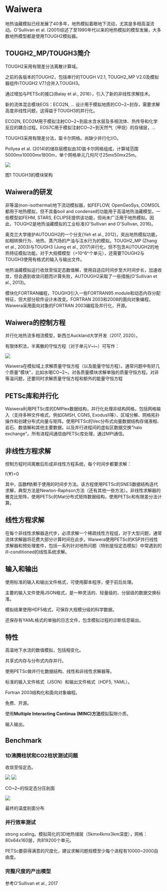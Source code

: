 # Waiwera

地热油藏模拟已经发展了40多年，地热模拟着眼地下流动，尤其是多相高温流动。O\'Sullivan
et al.
(2001)综述了至1990年代以来的地热模拟的模型发展，大多数地热模型都是使用TOUGH2模拟器。

## TOUGH2_MP/TOUGH3简介

TOUGH2采用有限差分法离散计算域。

之前的各版本的TOUGH2，包括串行的TOUGH V2.1, TOUGH2_MP
V2.0及模拟器组件iTOUGH2 V7.1合并入TOUGH3。

通过增加与PETSc的接口(Balay et al., 2016），引入了新的非线性求解技术。

新的流体混合模块EOS：ECO2N, ...
设计用于模拟地质的CO~2~封存，需要求解高度非线性问题，这得益于TOUGH3的并行化。

ECO2N,
ECO2M用于模拟注射CO~2~到盐水含水层及多相流体、热传导和化学反应的耦合过程。EOS7C用于模拟注射CO~2~到天然气（甲烷）的存储层，...

TOUGH3采用有限差分法，笛卡尔网格。尚缺少并行化I/O。

Pollyea et al.
(2014)的储存层模拟由3D笛卡尔网格组成，计算域范围5000mx10000mx1800m，单个网格单元几何尺寸25mx50mx25m。

![](./media/image1.png)

图1 TOUGH3的模块架构

## Waiwera的研发

非等温(non-isothermal)地下流动模拟器，如FEFLOW, OpenGeoSys,
COMSOL都用于地热模拟，但不具备boil and
condense的功能用于高温地热油藏模型。一些模型如FEHM, STARS,
ECLIPSE提供该功能，但尚未广泛用于地热模拟。因此，TOUGH2是地热油藏模拟的工业标准(O'Sullivan
and O'Sullivan, 2016)。

奥克兰大学维护AUTOUGH2的一个分支(Yeh et al.,
2012)，突出地热模拟功能，如相转换行为、地热、蒸汽场的产油与注水行为的模拟。TOUGH2_MP
(Zhang et al., 2003)与TOUGH3 (Jung et al.,
2017)并行化，但不包含AUTOUGH2的地热特征模拟功能。对于大规模模型（\>10^6^个单元），还需要TOUGH2与TOUGH3使用有格式的输入与输出文件。

地热油藏模拟运行收敛至恒定态数值解，使用自适应时间步至大时间步长，加速收敛，但会遇到收敛问题而计算失败，AUTOUGH2采取了一些措施(O'Sullivan
et al., 2013)。

模块化FORTRAN编程，TOUGH3引入一些FORTRAN95
module和动态内存分配特征，但大部分软件设计未改变。FORTRAN
2003和2008的面向对象编程。Waiwera采用面向对象的FORTRAN
2003编程及并行化，开源。

## Waiwera的控制方程

并行化地热流多相流模型，新西兰Auckland大学开发（2017, 2020）。

有限体积法，半离散的守恒方程（对于单元*V*~i~）可写作：

![](./media/image2.png)

Waiwera在模拟域上求解质量守恒方程（以及能量守恒方程）。通常问题中有好几个质量"模块"，比如水喝CO~2~。对各质量模块求解单独的质量守恒方程。对非等温问题，还要同时求解质量守恒方程和额外的能量守恒方程

## PETSc库和并行化

Waiwera利用PETSc库的DMPlex数据结构，并行化处理非结构网格，包括网格输入（支持多种文件格式，例如GMSH,
CGNS,
ExodusII等）、区域分解、网格拓扑操作和创建分布式向量与矩阵。使用PETSc的Vec分布式向量数据结构存储液相、岩石、数值解和其他主要数据，以及并行进程间的虚拟区数据交换\"halo
exchange\"。所有进程间通信由PETSc库处理，通过MPI通信。

## 非线性方程求解

控制方程时间离散后形成非线性方程系统，每个时间步都要求解：

f(**Y**)=0

其中，函数**f**依赖于使用的时间步方法。该方程使用PETSc的SNES数据结构迭代求解，典型方法是Newton-Raphson方法（还有其他一些方法）。非线性求解器的雅克比矩阵，使用PETSc的Mat分布式矩阵数据结构，使用PETSc和有限差分法计算。

## 线性方程求解

在每个非线性求解器迭代步，必须求解一个稀疏线性方程组，对于大型问题，通常流体求解器将花费大部分计算时间在此步。Waiwera使用PETSc的KSP并行线性求解器和预处理套件，包括一系列针对地热问题（特别是恒定态模拟）中常遇到的ill-conditioned的线性系统求解。

## 输入和输出

使用标准的输入和输出文件格式，可使用脚本程序，便于前后处理。

主要的输入文件使用JSON格式，是一种灵活的、轻量级的、分层级的数据交换标准。

模拟结果使用HDF5格式，可保存大规模分级的科学数据。

还保存有YAML格式的单独的日志文件，包含模拟过程的诊断信息输出。

## 特性

高温地下水流的数值模拟，包括相变化。

共享式内存与分布式内存并行。

使用PETSc做并行化数据结构、线性和非线性求解器等。

标准的输入文件格式（JSON）和输出文件格式（HDF5, YAML）。

Fortran 2003结构化和面向对象编程。

免费、开源。

使用**Multiple Interacting Continua (MINC)方法**模拟裂隙介质。

输入输出。

## Benchmark

### 1D沸腾柱状和CO2柱状测试问题

收敛至恒定态。

![](./media/image3.png)
![](./media/image4.png)

CO~2~的恒定态分压剖面

![](./media/image5.png)

最终的温度剖面分布

### 并行效率测试

strong
scaling。模拟简化的3D地热储层（5kmx4kmx3km深度），网格：80x64x160层，共819200个单元。

PETSc要获得满意的尺度化，建议求解问题规模至少每个进程有10000\~2000自由度。

### 完整尺度的产出模型

参考O'Sullivan et al., 2017
